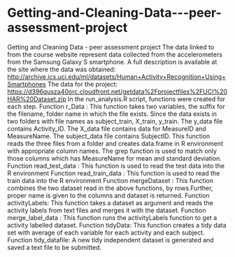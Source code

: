 # Getting-and-Cleaning-Data---peer-assessment-project
Getting and Cleaning Data - peer assessment project The data linked to from the course website represent data collected from the accelerometers from the Samsung Galaxy S smartphone. A full description is available at the site where the data was obtained:  http://archive.ics.uci.edu/ml/datasets/Human+Activity+Recognition+Using+Smartphones  The data for the project:  https://d396qusza40orc.cloudfront.net/getdata%2Fprojectfiles%2FUCI%20HAR%20Dataset.zip  In the run_analysis.R script, functions were created for each step.  Function r_Data : This function takes two variables, the suffix for the filename, folder name in which the file exists. Since the data exists in two folders with file names as subject_train, X_train, y_train. The y_data file contains Activity_ID. The X_data file contains data for MeasureID and MeasureName. The subject_data file contains SubjectID. This function reads the three files from a folder and creates data.frame in R environment with appropriate column names. The grep function is used to match only those columns which has MeasureName for mean and standard deviation.  Function read_test_data : This function is used to read the test data into the R environment  Function read_train_data : This function is used to read the train data into the R environment  Function mergeDataset : This function combines the two dataset read in the above functions, by rows.Further, proper name is given to the columns and dataset is returned.  Function activityLabels: This function takes a dataset as argument and reads the activity labels from text files and merges it with the dataset.  Function merge_label_data : This function runs the activityLabels function to get a activity labelled dataset.  Function tidyData: This function creates a tidy data set with average of each variable for each activity and each subject.  Function tidy_datafile: A new tidy independent dataset is generated and saved a text file to be submitted.

